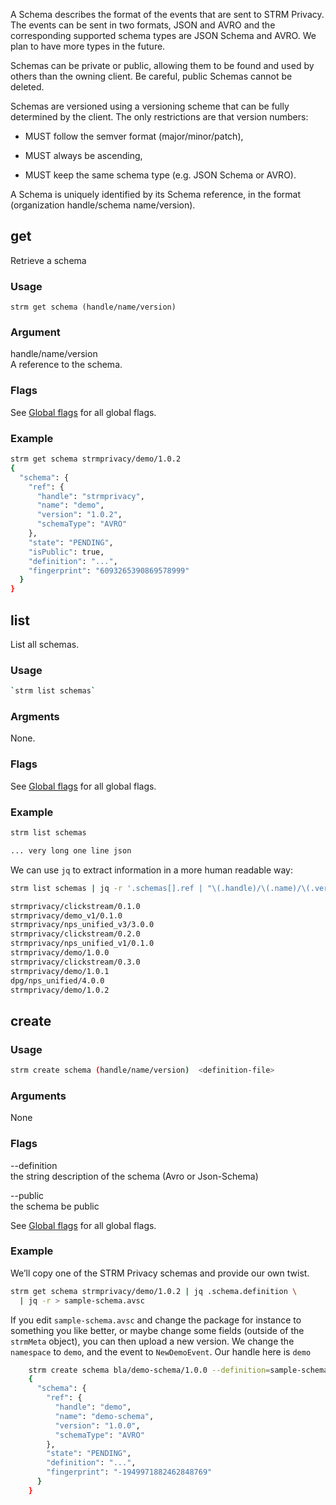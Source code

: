 A Schema describes the format of the events that are sent to STRM
Privacy. The events can be sent in two formats, JSON and AVRO and the
corresponding supported schema types are JSON Schema and AVRO. We plan
to have more types in the future.

Schemas can be private or public, allowing them to be found and used by
others than the owning client. Be careful, public Schemas cannot be
deleted.

Schemas are versioned using a versioning scheme that can be fully
determined by the client. The only restrictions are that version
numbers:

-   MUST follow the semver format (major/minor/patch),

-   MUST always be ascending,

-   MUST keep the same schema type (e.g. JSON Schema or AVRO).

A Schema is uniquely identified by its Schema reference, in the format
(organization handle/schema name/version).

## get

Retrieve a schema

### Usage

`strm get schema (handle/name/version)`

### Argument

handle/name/version  
A reference to the schema.

### Flags

See [Global flags](/cli-index.md#global-flags) for all global flags.

### Example

```bash
strm get schema strmprivacy/demo/1.0.2
{
  "schema": {
    "ref": {
      "handle": "strmprivacy",
      "name": "demo",
      "version": "1.0.2",
      "schemaType": "AVRO"
    },
    "state": "PENDING",
    "isPublic": true,
    "definition": "...",
    "fingerprint": "6093265390869578999"
  }
}
```

## list

List all schemas.

### Usage

```bash
`strm list schemas`
```

### Argments

None.

### Flags

See [Global flags](/cli-index.md#global-flags) for all global flags.

### Example

```bash
strm list schemas

... very long one line json
```

We can use `jq` to extract information in a more human readable way:

```bash
strm list schemas | jq -r '.schemas[].ref | "\(.handle)/\(.name)/\(.version)"'

strmprivacy/clickstream/0.1.0
strmprivacy/demo_v1/0.1.0
strmprivacy/nps_unified_v3/3.0.0
strmprivacy/clickstream/0.2.0
strmprivacy/nps_unified_v1/0.1.0
strmprivacy/demo/1.0.0
strmprivacy/clickstream/0.3.0
strmprivacy/demo/1.0.1
dpg/nps_unified/4.0.0
strmprivacy/demo/1.0.2
```

## create

### Usage

```bash
strm create schema (handle/name/version)  <definition-file>
```

### Arguments

None

### Flags

--definition  
the string description of the schema (Avro or Json-Schema)

--public  
the schema be public

See [Global flags](/cli-index.md#global-flags) for all global flags.

### Example

We’ll copy one of the STRM Privacy schemas and provide our own twist.

```bash
strm get schema strmprivacy/demo/1.0.2 | jq .schema.definition \
  | jq -r > sample-schema.avsc
```

If you edit `sample-schema.avsc` and change the package for instance to
something you like better, or maybe change some fields (outside of the
`strmMeta` object), you can then upload a new version. We change the
`namespace` to `demo`, and the event to `NewDemoEvent`. Our handle here
is `demo`

```bash
    strm create schema bla/demo-schema/1.0.0 --definition=sample-schema.avsc
    {
      "schema": {
        "ref": {
          "handle": "demo",
          "name": "demo-schema",
          "version": "1.0.0",
          "schemaType": "AVRO"
        },
        "state": "PENDING",
        "definition": "...",
        "fingerprint": "-1949971882462848769"
      }
    }
```
